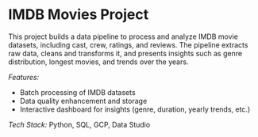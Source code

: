 # IMDB Movies Project

This project builds a data pipeline to process and analyze IMDB movie datasets, including cast, crew, ratings, and reviews. The pipeline extracts raw data, cleans and transforms it, and presents insights such as genre distribution, longest movies, and trends over the years.

*Features:*
- Batch processing of IMDB datasets
- Data quality enhancement and storage
- Interactive dashboard for insights (genre, duration, yearly trends, etc.)

*Tech Stack:* Python, SQL, GCP, Data Studio
